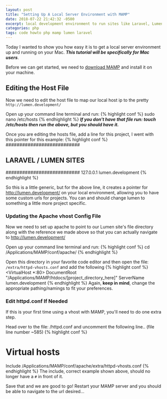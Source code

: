 ```yaml
---
layout: post
title: "Setting Up A Local Server Environment with MAMP"
date: 2018-07-22 21:42:32 -0500
excerpt: local development environment to run sites like Laravel, Lumen, Wordpress, Joomla
categories: php
tags: code howto php mamp lumen laravel
---
```

Today I wanted to show you how easy it is to get a local server environment up and running on your Mac. ***This tutorial will be specifically for Mac users***.

Before we can get started, we need to [download MAMP](https://www.mamp.info/en/downloads/) and install it on your machine.

## Editing the Host File
Now we need to edit the host file to map our local host ip to the pretty `http://lumen.development/`

Open up your command line terminal and run:
{% highlight conf %}
sudo nano /etc/hosts
{% endhighlight %}
***If you don't have that file run: touch /etc/hosts then run the above, but you should have it.***

Once you are editing the hosts file, add a line for this project, I went with this pointer for this example:
{% highlight conf %}
###########################
## LARAVEL / LUMEN SITES ##
###########################
127.0.0.1       lumen.development
{% endhighlight %}

So this is a little generic, but for the above line, it creates a pointer for http://lumen.development/ on your local environment, allowing you to have some custom urls for projects. You can and should change lumen to something a little more project specific.

### Updating the Apache vhost Config File
Now we need to set up apache to point to our Lumen site's file directory along with the reference we made above so that you can actually navigate to http://lumen.development/

Open up your command line terminal and run:
{% highlight conf %}
cd /Applications/MAMP/conf/apache/
{% endhighlight %}

Open this directory in your favorite code editor and then open the file: `/extra/httpd-vhosts.conf` and add the following
{% highlight conf %}
<VirtualHost *:80>
    DocumentRoot "/Applications/MAMP/htdocs/[project_directory_here]"
    ServerName lumen.development
</VirtualHost>
{% endhighlight %}
Again, **keep in mind**, change the appropriate pathing/namings to fit your preferences.


### Edit httpd.conf If Needed
If this is your first time using a vhost with MAMP, you'll need to do one extra step.

Head over to the file: /httpd.conf and uncomment the following line.. (file line number ~585)
{% highlight conf %}
# Virtual hosts
Include /Applications/MAMP/conf/apache/extra/httpd-vhosts.conf
{% endhighlight %}
The include, correct example shown above, should no longer have a `#` in front of it.

Save that and we are good to go! Restart your MAMP server and you should be able to navigate to the url desired...
